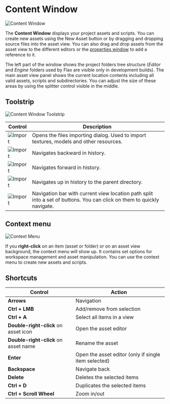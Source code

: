 # Content Window

![Content Window](media/content-window.jpg)

The **Content Window** displays your project assets and scripts. You can create new assets using the New Asset button or by dragging and dropping source files into the asset view. You can also drag and drop assets from the asset view to the different editors or the [properties window](properties-window.md) to add a reference to it.

The left part of the window shows the project folders tree structure (*Editor* and *Engine* folders used by Flax are visible only in development builds). The main asset view panel shows the current location contents including all valid assets, scripts and subdirectories. You can adjust the size of these areas by using the splitter control visible in the middle.

## Toolstrip

![Content Window Toolstrip](media/content-window-toolstrip.jpg)

| Control | Description |
|--------|--------|
| ![Import](media/content-window-toolstrip-1.png) | Opens the files importing dialog. Used to import textures, models and other resources. |
| ![Import](media/content-window-toolstrip-2.png) | Navigates backward in history. |
| ![Import](media/content-window-toolstrip-3.png) | Navigates forward in history. |
| ![Import](media/content-window-toolstrip-4.png) | Navigates up in history to the parent directory. |
| ![Import](media/content-window-toolstrip-0.png) | Navigation bar with current view location path split into a set of buttons. You can click on them to quickly navigate. |

## Context menu

![Context Menu](media/content-window-context-menu.jpg)

If you **right-click** on an item (asset or folder) or on an asset view background, the context menu will show up.
It contains set options for workspace management and asset manipulation.
You can use the context menu to create new assets and scripts.

## Shortcuts

| Control | Action |
|--------|--------|
| **Arrows** | Navigation |
| **Ctrl + LMB** | Add/remove from selection |
| **Ctrl + A** | Select all items in a view |
| **Double-right-click** on asset icon | Open the asset editor |
| **Double-right-click** on asset name | Rename the asset |
| **Enter** | Open the asset editor (only if single item selected) |
| **Backspace** | Navigate back |
| **Delete** | Deletes the selected items |
| **Ctrl + D** | Duplicates the selected items |
| **Ctrl + Scroll Wheel** | Zoom in/out |

